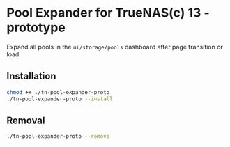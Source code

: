 # Pool Expander for TrueNAS(c) 13 - prototype

Expand all pools in the `ui/storage/pools` dashboard after page transition or load.

## Installation
```bash
chmod +x ./tn-pool-expander-proto
./tn-pool-expander-proto --install
```

## Removal
```bash
./tn-pool-expander-proto --remove
```
